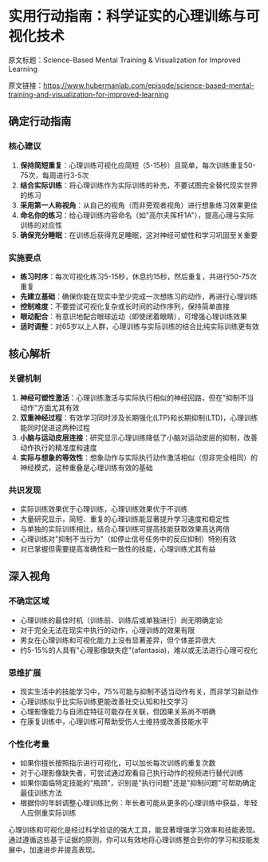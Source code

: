 # 实用行动指南：科学证实的心理训练与可视化技术

原文标题：Science-Based Mental Training & Visualization for Improved Learning

原文链接：https://www.hubermanlab.com/episode/science-based-mental-training-and-visualization-for-improved-learning

## 确定行动指南

### 核心建议
1. **保持简短重复**：心理训练可视化应简短（5-15秒）且简单，每次训练重复50-75次，每周进行3-5次
2. **结合实际训练**：将心理训练作为实际训练的补充，不要试图完全替代现实世界的练习
3. **采用第一人称视角**：从自己的视角（而非旁观者视角）进行想象练习效果更佳
4. **命名你的练习**：给心理训练内容命名（如"高尔夫挥杆1A"），提高心理与实际训练的对应性
5. **确保充分睡眠**：在训练后获得充足睡眠，这对神经可塑性和学习巩固至关重要

### 实施要点
- **练习时序**：每次可视化练习5-15秒，休息约15秒，然后重复，共进行50-75次重复
- **先建立基础**：确保你能在现实中至少完成一次想练习的动作，再进行心理训练
- **控制难度**：不要尝试可视化复杂或长时间的动作序列，保持简单直接
- **眼动配合**：有意识地配合眼球运动（即使闭着眼睛），可增强心理训练效果
- **适时调整**：对65岁以上人群，心理训练与实际训练的结合比纯实际训练更有效

## 核心解析

### 关键机制
1. **神经可塑性激活**：心理训练激活与实际执行相似的神经回路，但在"抑制不当动作"方面尤其有效
2. **双重神经过程**：有效学习同时涉及长期强化(LTP)和长期抑制(LTD)，心理训练能同时促进这两种过程
3. **小脑与运动皮层连接**：研究显示心理训练降低了小脑对运动皮层的抑制，改善动作执行的精准度和速度
4. **实际与想象的等效性**：想象动作与实际执行动作激活相似（但非完全相同）的神经模式，这种重叠是心理训练有效的基础

### 共识发现
- 实际训练效果优于心理训练，心理训练效果优于不训练
- 大量研究显示，简短、重复的心理训练能显著提升学习速度和稳定性
- 与单独的实际训练相比，结合心理训练可提高技能获取效果高达两倍
- 心理训练对"抑制不当行为"（如停止信号任务中的反应抑制）特别有效
- 对已掌握但需要提高准确性和一致性的技能，心理训练尤其有益

## 深入视角

### 不确定区域
- 心理训练的最佳时机（训练前、训练后或单独进行）尚无明确定论
- 对于完全无法在现实中执行的动作，心理训练的效果有限
- 男女在心理训练和可视化能力上没有显著差异，但个体差异很大
- 约5-15%的人具有"心理影像缺失症"(afantasia)，难以或无法进行心理可视化

### 思维扩展
- 现实生活中的技能学习中，75%可能与抑制不适当动作有关，而非学习新动作
- 心理训练似乎比实际训练更能改善社交认知和社交学习
- 心理影像能力与自闭症特征可能存在关联，但因果关系尚不明确
- 在康复训练中，心理训练可帮助受伤人士维持或改善技能水平

### 个性化考量
- 如果你擅长按照指示进行可视化，可以加长每次训练的重复次数
- 对于心理影像缺失者，可尝试通过观看自己执行动作的视频进行替代训练
- 如果你面临特定技能的"瓶颈"，识别是"执行问题"还是"抑制问题"可帮助确定最佳训练方法
- 根据你的年龄调整心理训练比例：年长者可能从更多的心理训练中获益，年轻人应侧重实际训练

心理训练和可视化是经过科学验证的强大工具，能显著增强学习效率和技能表现。通过遵循这些基于证据的原则，你可以有效地将心理训练整合到你的学习和技能发展中，加速进步并提高表现。
